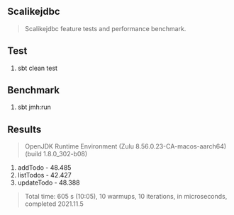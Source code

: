 Scalikejdbc
-----------
>Scalikejdbc feature tests and performance benchmark.

Test
----
1. sbt clean test

Benchmark
---------
1. sbt jmh:run

Results
-------
>OpenJDK Runtime Environment (Zulu 8.56.0.23-CA-macos-aarch64) (build 1.8.0_302-b08)
1. addTodo - 48.485
2. listTodos - 42.427
3. updateTodo - 48.388
>Total time: 605 s (10:05), 10 warmups, 10 iterations, in microseconds, completed 2021.11.5